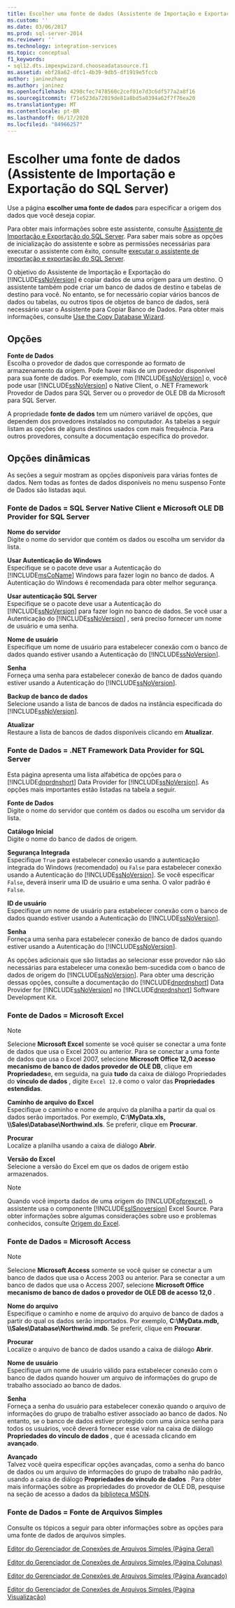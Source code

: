```yaml
---
title: Escolher uma fonte de dados (Assistente de Importação e Exportação do SQL Server) | Microsoft Docs
ms.custom: ''
ms.date: 03/06/2017
ms.prod: sql-server-2014
ms.reviewer: ''
ms.technology: integration-services
ms.topic: conceptual
f1_keywords:
- sql12.dts.impexpwizard.chooseadatasource.f1
ms.assetid: ebf28a62-dfc1-4b39-9db5-df1919e5fccb
author: janinezhang
ms.author: janinez
ms.openlocfilehash: 4298cfec7478560c2cef01e7d3c6df577a2a8f16
ms.sourcegitcommit: f71e523da72019de81a8bd5a0394a62f7f76ea20
ms.translationtype: MT
ms.contentlocale: pt-BR
ms.lasthandoff: 06/17/2020
ms.locfileid: "84966257"
---
```

# <a name="choose-a-data-source-sql-server-import-and-export-wizard"></a>Escolher uma fonte de dados (Assistente de Importação e Exportação do SQL Server)
  Use a página **escolher uma fonte de dados** para especificar a origem dos dados que você deseja copiar.  
  
 Para obter mais informações sobre este assistente, consulte [Assistente de Importação e Exportação do SQL Server](import-and-export-data-with-the-sql-server-import-and-export-wizard.md). Para saber mais sobre as opções de inicialização do assistente e sobre as permissões necessárias para executar o assistente com êxito, consulte [executar o assistente de importação e exportação do SQL Server](start-the-sql-server-import-and-export-wizard.md).  
  
 O objetivo do Assistente de Importação e Exportação do [!INCLUDE[ssNoVersion](../../includes/ssnoversion-md.md)] é copiar dados de uma origem para um destino. O assistente também pode criar um banco de dados de destino e tabelas de destino para você. No entanto, se for necessário copiar vários bancos de dados ou tabelas, ou outros tipos de objetos de banco de dados, será necessário usar o Assistente para Copiar Banco de Dados. Para obter mais informações, consulte [Use the Copy Database Wizard](../../relational-databases/databases/use-the-copy-database-wizard.md).  
  
## <a name="options"></a>Opções  
 **Fonte de Dados**  
 Escolha o provedor de dados que corresponde ao formato de armazenamento da origem. Pode haver mais de um provedor disponível para sua fonte de dados. Por exemplo, com [!INCLUDE[ssNoVersion](../../includes/ssnoversion-md.md)] o, você pode usar [!INCLUDE[ssNoVersion](../../includes/ssnoversion-md.md)] o Native Client, o .NET Framework Provedor de Dados para SQL Server ou o provedor de OLE DB da Microsoft para SQL Server.  
  
 A propriedade **fonte de dados** tem um número variável de opções, que dependem dos provedores instalados no computador. As tabelas a seguir listam as opções de alguns destinos usados com mais frequência. Para outros provedores, consulte a documentação específica do provedor.  
  
## <a name="dynamic-options"></a>Opções dinâmicas  
 As seções a seguir mostram as opções disponíveis para várias fontes de dados. Nem todas as fontes de dados disponíveis no menu suspenso Fonte de Dados são listadas aqui.  
  
### <a name="data-source--sql-server-native-client-and-microsoft-ole-db-provider-for-sql-server"></a>Fonte de Dados = SQL Server Native Client e Microsoft OLE DB Provider for SQL Server  
 **Nome do servidor**  
 Digite o nome do servidor que contém os dados ou escolha um servidor da lista.  
  
 **Usar Autenticação do Windows**  
 Especifique se o pacote deve usar a Autenticação do [!INCLUDE[msCoName](../../includes/msconame-md.md)] Windows para fazer login no banco de dados. A Autenticação do Windows é recomendada para obter melhor segurança.  
  
 **Usar autenticação SQL Server**  
 Especifique se o pacote deve usar a Autenticação do [!INCLUDE[ssNoVersion](../../includes/ssnoversion-md.md)] para fazer login no banco de dados. Se você usar a Autenticação do [!INCLUDE[ssNoVersion](../../includes/ssnoversion-md.md)] , será preciso fornecer um nome de usuário e uma senha.  
  
 **Nome de usuário**  
 Especifique um nome de usuário para estabelecer conexão com o banco de dados quando estiver usando a Autenticação do [!INCLUDE[ssNoVersion](../../includes/ssnoversion-md.md)].  
  
 **Senha**  
 Forneça uma senha para estabelecer conexão de banco de dados quando estiver usando a Autenticação do [!INCLUDE[ssNoVersion](../../includes/ssnoversion-md.md)].  
  
 **Backup de banco de dados**  
 Selecione usando a lista de bancos de dados na instância especificada do [!INCLUDE[ssNoVersion](../../includes/ssnoversion-md.md)].  
  
 **Atualizar**  
 Restaure a lista de bancos de dados disponíveis clicando em **Atualizar**.  
  
### <a name="data-source--net-framework-data-provider-for-sql-server"></a>Fonte de Dados = .NET Framework Data Provider for SQL Server  
 Esta página apresenta uma lista alfabética de opções para o [!INCLUDE[dnprdnshort](../../includes/dnprdnshort-md.md)] Data Provider for [!INCLUDE[ssNoVersion](../../includes/ssnoversion-md.md)]. As opções mais importantes estão listadas na tabela a seguir.  
  
 **Fonte de Dados**  
 Digite o nome do servidor que contém os dados ou escolha um servidor da lista.  
  
 **Catálogo Inicial**  
 Digite o nome do banco de dados de origem.  
  
 **Segurança Integrada**  
 Especifique `True` para estabelecer conexão usando a autenticação integrada do Windows (recomendado) ou `False` para estabelecer conexão usando a Autenticação do [!INCLUDE[ssNoVersion](../../includes/ssnoversion-md.md)]. Se você especificar `False`, deverá inserir uma ID de usuário e uma senha. O valor padrão é `False`.  
  
 **ID de usuário**  
 Especifique um nome de usuário para estabelecer conexão com o banco de dados quando estiver usando a Autenticação do [!INCLUDE[ssNoVersion](../../includes/ssnoversion-md.md)].  
  
 **Senha**  
 Forneça uma senha para estabelecer conexão de banco de dados quando estiver usando a Autenticação do [!INCLUDE[ssNoVersion](../../includes/ssnoversion-md.md)].  
  
 As opções adicionais que são listadas ao selecionar esse provedor não são necessárias para estabelecer uma conexão bem-sucedida com o banco de dados de origem do [!INCLUDE[ssNoVersion](../../includes/ssnoversion-md.md)]. Para obter uma descrição dessas opções, consulte a documentação do [!INCLUDE[dnprdnshort](../../includes/dnprdnshort-md.md)] Data Provider for [!INCLUDE[ssNoVersion](../../includes/ssnoversion-md.md)] no [!INCLUDE[dnprdnshort](../../includes/dnprdnshort-md.md)] Software Development Kit.  
  
### <a name="data-source--microsoft-excel"></a>Fonte de Dados = Microsoft Excel  
  
> [!NOTE]  
>  Selecione **Microsoft Excel** somente se você quiser se conectar a uma fonte de dados que usa o Excel 2003 ou anterior. Para se conectar a uma fonte de dados que usa o Excel 2007, selecione **Microsoft Office 12,0 acesso mecanismo de banco de dados provedor de OLE DB**, clique em **Propriedades**e, em seguida, na guia **tudo** da caixa de diálogo Propriedades do **vínculo de dados** , digite `Excel 12.0` como o valor das **Propriedades estendidas**.  
  
 **Caminho de arquivo do Excel**  
 Especifique o caminho e nome de arquivo da planilha a partir da qual os dados serão importados. Por exemplo, **C:\MyData.xls, \\\Sales\Database\Northwind.xls**. Se preferir, clique em **Procurar**.  
  
 **Procurar**  
 Localize a planilha usando a caixa de diálogo **Abrir**.  
  
 **Versão do Excel**  
 Selecione a versão do Excel em que os dados de origem estão armazenados.  
  
> [!NOTE]  
>  Quando você importa dados de uma origem do [!INCLUDE[ofprexcel](../../includes/ofprexcel-md.md)], o assistente usa o componente [!INCLUDE[ssISnoversion](../../includes/ssisnoversion-md.md)] Excel Source. Para obter informações sobre algumas considerações sobre uso e problemas conhecidos, consulte [Origem do Excel](../data-flow/excel-source.md).  
  
### <a name="data-source--microsoft-access"></a>Fonte de Dados = Microsoft Access  
  
> [!NOTE]  
>  Selecione **Microsoft Access** somente se você quiser se conectar a um banco de dados que usa o Access 2003 ou anterior. Para se conectar a um banco de dados que usa o Access 2007, selecione **Microsoft Office mecanismo de banco de dados o provedor de OLE DB de acesso 12,0** .  
  
 **Nome do arquivo**  
 Especifique o caminho e nome de arquivo do arquivo de banco de dados a partir do qual os dados serão importados. Por exemplo, **C:\MyData.mdb, \\\Sales\Database\Northwind.mdb**. Se preferir, clique em **Procurar**.  
  
 **Procurar**  
 Localize o arquivo de banco de dados usando a caixa de diálogo **Abrir**.  
  
 **Nome de usuário**  
 Especifique um nome de usuário válido para estabelecer conexão com o banco de dados quando houver um arquivo de informações do grupo de trabalho associado ao banco de dados.  
  
 **Senha**  
 Forneça a senha do usuário para estabelecer conexão quando o arquivo de informações do grupo de trabalho estiver associado ao banco de dados. No entanto, se o banco de dados estiver protegido com uma única senha para todos os usuários, você deverá fornecer esse valor na caixa de diálogo **Propriedades do vínculo de dados** , que é acessada clicando em **avançado**.  
  
 **Avançado**  
 Talvez você queira especificar opções avançadas, como a senha do banco de dados ou um arquivo de informações do grupo de trabalho não padrão, usando a caixa de diálogo **Propriedades do vínculo de dados** . Para obter mais informações sobre as propriedades do provedor de OLE DB, pesquise na seção de acesso a dados da [biblioteca MSDN](https://go.microsoft.com/fwlink/?linkid=62553).  
  
### <a name="data-source--flat-file-source"></a>Fonte de Dados = Fonte de Arquivos Simples  
 Consulte os tópicos a seguir para obter informações sobre as opções para uma fonte de dados de arquivos simples.  
  
 [Editor do Gerenciador de Conexões de Arquivos Simples &#40;Página Geral&#41;](../general-page-of-integration-services-designers-options.md)  
  
 [Editor do Gerenciador de Conexões de Arquivos Simples &#40;Página Colunas&#41;](../flat-file-connection-manager-editor-columns-page.md)  
  
 [Editor do Gerenciador de Conexões de Arquivos Simples &#40;Página Avançado&#41;](../flat-file-connection-manager-editor-advanced-page.md)  
  
 [Editor do Gerenciador de Conexões de Arquivos Simples &#40;Página Visualização&#41;](../flat-file-connection-manager-editor-preview-page.md)  
  
  
